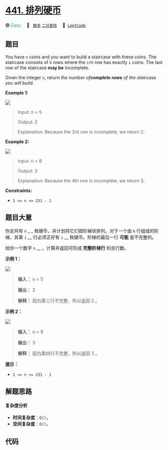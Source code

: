 # [441. 排列硬币](https://leetcode.com/problems/arranging-coins)

🟢 <font color=#15bd66>Easy</font>&emsp; 🔖&ensp; [`数学`](/outline/tag/math.md) [`二分查找`](/outline/tag/binary-search.md)&emsp; 🔗&ensp;[`LeetCode`](https://leetcode.com/problems/arranging-coins)

## 题目

You have `n` coins and you want to build a staircase with these coins. The
staircase consists of `k` rows where the `ith` row has exactly `i` coins. The
last row of the staircase **may be** incomplete.

Given the integer `n`, return _the number of**complete rows** of the staircase
you will build_.



**Example 1:**

![](https://assets.leetcode.com/uploads/2021/04/09/arrangecoins1-grid.jpg)

> Input: n = 5
> 
> Output: 2
> 
> Explanation: Because the 3rd row is incomplete, we return 2.

**Example 2:**

![](https://assets.leetcode.com/uploads/2021/04/09/arrangecoins2-grid.jpg)

> Input: n = 8
> 
> Output: 3
> 
> Explanation: Because the 4th row is incomplete, we return 3.

**Constraints:**

  * `1 <= n <= 231 - 1`


## 题目大意

你总共有 `n` _ _ 枚硬币，并计划将它们按阶梯状排列。对于一个由 `k` 行组成的阶梯，其第 `i` __ 行必须正好有 `i` __
枚硬币。阶梯的最后一行 **可能** 是不完整的。

给你一个数字 `n` __ ，计算并返回可形成 **完整阶梯行** 的总行数。



**示例 1：**

![](https://assets.leetcode.com/uploads/2021/04/09/arrangecoins1-grid.jpg)

> 
> 
> 
> 
> 
> **输入：** n = 5
> 
> **输出：** 2
> 
> **解释：** 因为第三行不完整，所以返回 2 。
> 
> 

**示例 2：**

![](https://assets.leetcode.com/uploads/2021/04/09/arrangecoins2-grid.jpg)

> 
> 
> 
> 
> 
> **输入：** n = 8
> 
> **输出：** 3
> 
> **解释：** 因为第四行不完整，所以返回 3 。
> 
> 



**提示：**

  * `1 <= n <= 231 - 1`


## 解题思路

#### 复杂度分析

- **时间复杂度**：`O()`，
- **空间复杂度**：`O()`，

## 代码

```javascript

```
